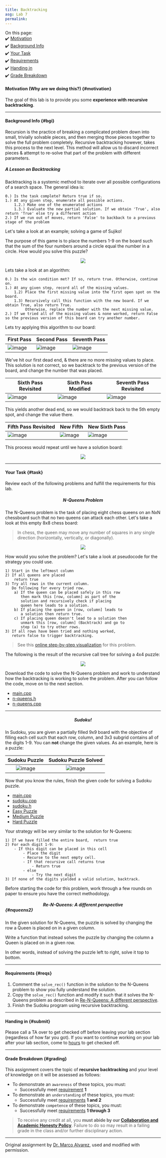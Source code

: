 ```yaml
---
title: Backtracking
asg: Lab 7
permalink:
---
```


On this page:  
✔️ [Motivation](#motivation)  
✔️ [Background Info](#bgi)  
✔️ [Your Task](#task)  
✔️ [Requirements](#reqs)  
✔️ [Handing in](#submit)  
✔️ [Grade Breakdown](#grading)

#### Motivation (Why are we doing this?) {#motivation}
The goal of this lab is to provide you some **experience with recursive backtracking**.

---

#### Background Info {#bgi}

Recursion is the practice of breaking a complicated problem down into small, trivially solvable pieces, and then merging those pieces together to solve the full problem completely. Recursive backtracking however, takes this process to the next level. This method will allow us to discard incorrect pieces & attempt to re-solve that part of the problem with different parameters.

##### A Lesson on Backtracking

Backtracking is a systemic method to iterate over all possible configurations of a search space. The general idea is:

```
0.) Is the task complete? Return true if so.
1.) At any given step, enumerate all possible actions.
	1.2.) Make one of the enumerated actions
	1.3.) Evaluate the new partial solution. If we obtain 'True', also return 'True' else try a different action
2.) If we run out of moves, return 'False' to backback to a previous stage of the problem
```

Let's take a look at an example; solving a game of Sujiko! 

The purpose of this game is to place the numbers 1-9 on the board such that the sum of the four numbers around a circle equal the number in a circle. How would you solve this puzzle?

<p align="center">
  <img src="/labs/lab-07/images/sujiko/sujiko.png" />
</p>


Lets take a look at an algorithm:

```
0.) Is the win condition met? If so, return true. Otherwise, continue on.
1.) At any given step, record all of the missing values.
	1.2) Place the first missing value into the first open spot on the board.
	1.3) Recursively call this function with the new board. If we obtain True, also return True. 
	     Otherwise, replace the number with the next missing value.
2.) If we tried all of the missing values & none worked, return False so the previous version of this board can try another number.
```

Lets try applying this algorithm to our board:

| First Pass | Second Pass | Seventh Pass |
| --- | --- | --- |
| ![image](/sm21/labs/lab-07/images/sujiko/first_pass.png) | ![image](/sm21/labs/lab-07/images/sujiko/second_pass.png) | ![image](/sm21/labs/lab-07/images/sujiko/seventh_pass.png) |

We've hit our first dead end, & there are no more missing values to place. This solution is not correct, so we backtrack to the previous version of the board, and change the number that was placed.

| Sixth Pass Revisited | Sixth Pass Modified | Seventh Pass Revisited |
| --- | --- | --- |
| ![image](/sm21/labs/lab-07/images/sujiko/sixth_pass_revisited.png) | ![image](/sm21/labs/lab-07/images/sujiko/sixth_pass_modified.png) | ![image](/sm21/labs/lab-07/images/sujiko/new_seventh_pass.png) |

This yields another dead end, so we would backtrack back to the 5th empty spot, and change the value there.

| Fifth Pass Revisited | New Fifth   | New Sixth Pass |
| --- | --- | --- |
| ![image](/sm21/labs/lab-07/images/sujiko/fifth_pass_revisited.png) | ![image](/sm21/labs/lab-07/images/sujiko/new_fifth_pass.png) | ![image](/sm21/labs/lab-07/images/sujiko/new_sixth_pass.png) |

This process would repeat until we have a solution board:

<p align="center">
  <img src="/labs/lab-07/images/sujiko/sujiko_solved.png" />
</p>

---

#### Your Task {#task}

Review each of the following problems and fulfill the requirements for this lab.

##### <center>N-Queens Problem</center>

The N-Queens problem is the task of placing eight chess queens on an NxN chessboard such that no two queens can attack each other. Let's take a look at this empty 8x8 chess board:

> In chess, the queen may move any number of squares in any single direction (horizontally, vertically, or diagonally).

<p align="center">
  <img src="/labs/lab-07/images/chessboard.png" />
</p>

How would you solve the problem? Let's take a look at pseudocode for the strategy you could use.

```
1) Start in the leftmost column
2) If all queens are placed
    return true
3) Try all rows in the current column. 
   Do following for every tried row.
    a) If the queen can be placed safely in this row 
       then mark this [row, column] as part of the 
       solution and recursively check if placing
       queen here leads to a solution.
    b) If placing the queen in [row, column] leads to
       a solution then return true.
    c) If placing queen doesn't lead to a solution then
       unmark this [row, column] (Backtrack) and go to 
       step (a) to try other rows.
3) If all rows have been tried and nothing worked,
   return false to trigger backtracking.
```

> See this [online step-by-step visualization](https://www.cs.usfca.edu/~galles/visualization/RecQueens.html) for this problem.

The following is the result of the recursive call tree for solving a 4x4 puzzle:

<p align="center">
  <img src="/labs/lab-07/images/n-queens-4x4-solved.png" />
</p>

Download the code to solve the N-Queens problem and work to understand how the backtracking is working to solve the problem. After you can follow the code, move on to the next section.

- [main.cpp](/sm21/labs/lab-07/N-Queens/main.cpp)
- [n-queens.h](/sm21/labs/lab-07/N-Queens/n-queens.h)
- [n-queens.cpp](/sm21/labs/lab-07/N-Queens/n-queens.cpp)

---

##### <center>Sudoku!</center>

In Sudoku, you are given a partially filled 9x9 board with the objective of filling each cell such that each row, column, and 3x3 subgrid contains all of the digits 1-9. You can **not** change the given values. As an example, here is a puzzle:
	

|              Sudoku Puzzle               |              Sudoku Puzzle Solved               |
| :--------------------------------------: | :---------------------------------------------: |
| ![image](/sm21/labs/lab-07/images/sudoku_puzzle.png) | ![image](/sm21/labs/lab-07/images/sudoku_puzzle_solved.png) |

Now that you know the rules, finish the given code for solving a Sudoku puzzle.

- [main.cpp](/sm21/labs/lab-07/Sudoku/main.cpp)
- [sudoku.cpp](/sm21/labs/lab-07/Sudoku/sudoku.cpp)
- [sudoku.h](/sm21/labs/lab-07/Sudoku/sudoku.h)
- [Easy Puzzle](/sm21/labs/lab-07/Sudoku/puzzle_easy.txt)
- [Medium Puzzle](/sm21/labs/lab-07/Sudoku/puzzle_medium.txt)
- [Hard Puzzle](/sm21/labs/lab-07/Sudoku/puzzle_hard.txt)

Your strategy will be *very* similar to the solution for N-Queens:

```
1) If we have filled the entire board,  return true
2) For each digit 1-9:
	- If this digit can be placed in this cell
		- Place the digit
        - Recurse to the next empty cell.
        - If that recursive call returns true
            - Return true
        - else
            - Try the next digit
3) If none of the digits yielded a valid solution, backtrack.
```

Before starting the code for this problem, work through a few rounds on paper to ensure you have the correct methodology.

##### <center>Re-N-Queens: A different perspective </center> {#nqueens2}

In the given solution for N-Queens, the puzzle is solved by changing the row a Queen is placed on in a given column.

Write a function that instead solves the puzzle by changing the column a Queen is placed on in a given row.

In other words, instead of solving the puzzle left to right, solve it top to bottom.

---

#### Requirements {#reqs}  

1. Comment the ```solve_rec()``` function in the solution to the N-Queens problem to show you fully understand the solution.
2. Copy the ```solve_rec()``` function and modify it such that it solves the N-Queens problem as described in [Re-N-Queens: A different perspective](#nqueens2).
3. Finish the Sudoku program using recursive backtracking.

---

#### Handing in {#submit}
Please call a TA over to get checked off before leaving your lab section (regardless of how far you got). If you want to continue working on your lab after your lab section, come to [hours](/sm21/staff#sched) to get checked off.

---

#### Grade Breakdown {#grading}
This assignment covers the topic of **recursive backtracking** and your level of knowledge on it will be assessed as follows: 
- To demonstrate an `awareness` of these topics, you must:
    - Successfully meet [requirement](#reqs) **1**
- To demonstrate an `understanding` of these topics, you must:
    - Successfully meet [requirements](#reqs) **1 and 2**
- To demonstrate `competence` of these topics, you must:
    - Successfully meet [requirements](#reqs) **1 through 3**

> To receive any credit at all, you **must abide by our [Collaboration and Academic Honesty Policy](/sm21/policies/#integrity)**. Failure to do so may result in a failing grade in the class and/or further disciplinary action.

---

Original assignment by [Dr. Marco Alvarez](https:/homepage.cs.uri.edu/~malvarez/), used and modified with permission.
